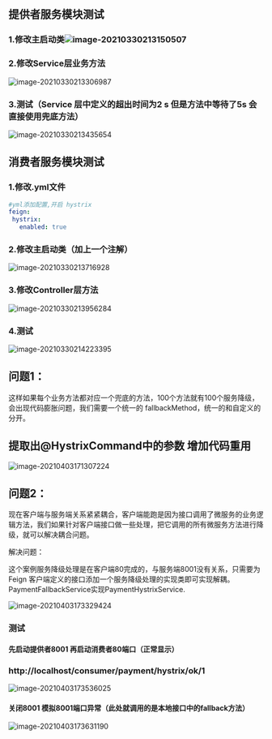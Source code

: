 ## 提供者服务模块测试

### 1.修改主启动类![image-20210330213150507](https://cdn.jsdelivr.net/gh/kongbaizz/myimages/images3/20210423134752.png)



### 2.修改Service层业务方法

![image-20210330213306987](https://cdn.jsdelivr.net/gh/kongbaizz/myimages/images3/20210423134755.png)



### 3.测试（Service 层中定义的超出时间为2 s  但是方法中等待了5s 会直接使用兜底方法）

![image-20210330213435654](https://cdn.jsdelivr.net/gh/kongbaizz/myimages/images3/20210423134800.png)



## 消费者服务模块测试

### 1.修改.yml文件

```yml
#yml添加配置,开启 hystrix
feign:
 hystrix:
   enabled: true

```



### 2.修改主启动类（加上一个注解）

![image-20210330213716928](https://cdn.jsdelivr.net/gh/kongbaizz/myimages/images3/20210423134804.png)

### 3.修改Controller层方法

![image-20210330213956284](https://cdn.jsdelivr.net/gh/kongbaizz/myimages/images3/20210423134808.png)

### 4.测试

![image-20210330214223395](https://cdn.jsdelivr.net/gh/kongbaizz/myimages/images3/20210423134812.png)



## **问题1：**

这样如果每个业务方法都对应一个兜底的方法，100个方法就有100个服务降级，会出现代码膨胀问题，我们需要一个统一的 fallbackMethod，统一的和自定义的分开。

## 提取出@HystrixCommand中的参数 增加代码重用

![image-20210403171307224](https://cdn.jsdelivr.net/gh/kongbaizz/myimages/images3/20210423134816.png)





## 问题2：

​		现在客户端与服务端关系紧紧耦合，客户端能跑是因为接口调用了微服务的业务逻辑方法，我们如果针对客户端接口做一些处理，把它调用的所有微服务方法进行降级，就可以解决耦合问题。

解决问题：

​		这个案例服务降级处理是在客户端80完成的，与服务端8001没有关系，只需要为 Feign 客户端定义的接口添加一个服务降级处理的实现类即可实现解耦。PaymentFallbackService实现PaymentHystrixService.

![image-20210403173329424](https://cdn.jsdelivr.net/gh/kongbaizz/myimages/images3/20210423134820.png)

### 测试

#### 先启动提供者8001 再启动消费者80端口（正常显示）

### http://localhost/consumer/payment/hystrix/ok/1

![image-20210403173536025](https://cdn.jsdelivr.net/gh/kongbaizz/myimages/images3/20210423134825.png)

#### 关闭8001 模拟8001端口异常（此处就调用的是本地接口中的fallback方法）

![image-20210403173631190](https://cdn.jsdelivr.net/gh/kongbaizz/myimages/images3/20210423134828.png)

